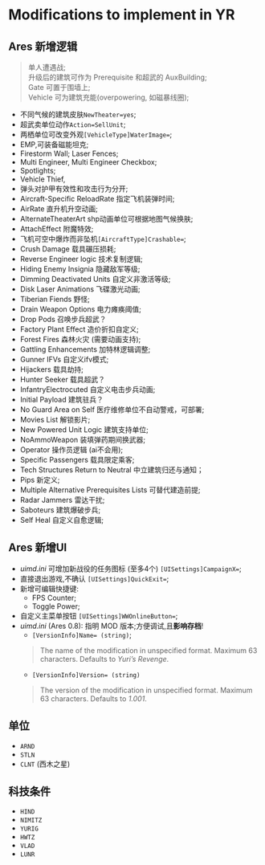 # Modifications to implement in YR

## Ares 新增逻辑

> 单人遭遇战;  
> 升级后的建筑可作为 Prerequisite 和超武的 AuxBuilding;  
> Gate 可置于围墙上;  
> Vehicle 可为建筑充能(overpowering, 如磁暴线圈);  
- 不同气候的建筑皮肤`NewTheater=yes`;
- 超武卖单位动作`Action=SellUnit`;
- 两栖单位可改变外观`[VehicleType]WaterImage=`;
- EMP,可装备磁能坦克;
- Firestorm Wall; Laser Fences;
- Multi Engineer, Multi Engineer Checkbox;
- Spotlights;
- Vehicle Thief,
- 弹头对护甲有效性和攻击行为分开;
- Aircraft-Specific ReloadRate 指定飞机装弹时间;
- AirRate 直升机升空动画;
- AlternateTheaterArt shp动画单位可根据地图气候换肤;
- AttachEffect 附魔特效;
- 飞机可空中爆炸而非坠机`[AircraftType]Crashable=`;
- Crush Damage 载具碾压损耗;
- Reverse Engineer logic 技术复制逻辑;
- Hiding Enemy Insignia 隐藏敌军等级;
- Dimming Deactivated Units 自定义非激活等级;
- Disk Laser Animations 飞碟激光动画;
- Tiberian Fiends 野怪;
- Drain Weapon Options 电力瘫痪阈值;
- Drop Pods 召唤步兵超武？
- Factory Plant Effect 造价折扣自定义;
- Forest Fires 森林火灾 (需要动画支持);
- Gattling Enhancements 加特林逻辑调整;
- Gunner IFVs 自定义ifv模式;
- Hijackers 载具劫持;
- Hunter Seeker 载具超武？
- InfantryElectrocuted 自定义电击步兵动画;
- Initial Payload 建筑驻兵？
- No Guard Area on Self 医疗维修单位不自动警戒，可部署;
- Movies List 解锁影片;
- New Powered Unit Logic 建筑支持单位;
- NoAmmoWeapon 装填弹药期间换武器;
- Operator 操作员逻辑 (ai不会用);
- Specific Passengers 载具限定乘客;
- Tech Structures Return to Neutral 中立建筑归还与通知；
- Pips 新定义;
- Multiple Alternative Prerequisites Lists 可替代建造前提;
- Radar Jammers 雷达干扰;
- Saboteurs 建筑爆破步兵;
- Self Heal 自定义自愈逻辑;

## Ares 新增UI

- *uimd.ini* 可增加新战役的任务图标 (至多4个) `[UISettings]CampaignX=`;
- 直接退出游戏,不确认 `[UISettings]QuickExit=`;
- 新增可编辑快捷键:
  - FPS Counter;
  - Toggle Power;
- 自定义主菜单按钮 `[UISettings]WWOnlineButton=`;
- *uimd.ini* (Ares 0.8): 指明 MOD 版本;方便调试,且**影响存档**!
  - `[VersionInfo]Name= (string)`;
  > The name of the modification in unspecified format. Maximum 63 characters. Defaults to *Yuri’s Revenge*.
  - `[VersionInfo]Version= (string)`
  > The version of the modification in unspecified format. Maximum 63 characters. Defaults to *1.001*.

## 单位

- `ARND`
- `STLN`
- `CLNT` (西木之星)

## 科技条件

- `HIND`
- `NIMITZ`
- `YURIG`
- `HWTZ`
- `VLAD`
- `LUNR`
